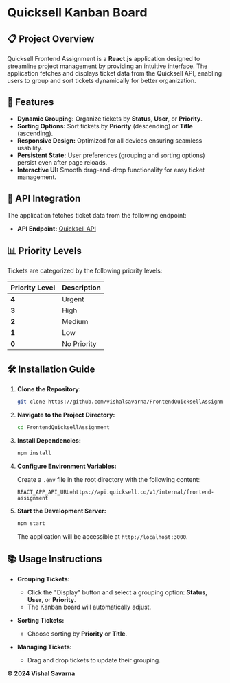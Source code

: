 
# Quicksell Kanban Board


## 📋 Project Overview

Quicksell Frontend Assignment is a **React.js** application designed to streamline project management by providing an intuitive interface. 
The application fetches and displays ticket data from the Quicksell API, enabling users to group and sort tickets dynamically for better organization.

## 🚀 Features

- **Dynamic Grouping:** Organize tickets by **Status**, **User**, or **Priority**.
- **Sorting Options:** Sort tickets by **Priority** (descending) or **Title** (ascending).
- **Responsive Design:** Optimized for all devices ensuring seamless usability.
- **Persistent State:** User preferences (grouping and sorting options) persist even after page reloads.
- **Interactive UI:** Smooth drag-and-drop functionality for easy ticket management.


## 🔗 API Integration

The application fetches ticket data from the following endpoint:

- **API Endpoint:** [Quicksell API](https://api.quicksell.co/v1/internal/frontend-assignment)

## 📊 Priority Levels

Tickets are categorized by the following priority levels:

| Priority Level | Description  |
| -------------- | ------------ |
| **4**          | Urgent       |
| **3**          | High         |
| **2**          | Medium       |
| **1**          | Low          |
| **0**          | No Priority  |


## 🛠 Installation Guide

1. **Clone the Repository:**

   ```bash
   git clone https://github.com/vishalsavarna/FrontendQuicksellAssignment.git
   ```

2. **Navigate to the Project Directory:**

   ```bash
   cd FrontendQuicksellAssignment
   ```

3. **Install Dependencies:**

   ```bash
   npm install
   ```

4. **Configure Environment Variables:**

   Create a `.env` file in the root directory with the following content:

   ```env
   REACT_APP_API_URL=https://api.quicksell.co/v1/internal/frontend-assignment
   ```

5. **Start the Development Server:**

   ```bash
   npm start
   ```

   The application will be accessible at `http://localhost:3000`.

## 📚 Usage Instructions

- **Grouping Tickets:**
  - Click the "Display" button and select a grouping option: **Status**, **User**, or **Priority**.
  - The Kanban board will automatically adjust.

- **Sorting Tickets:**
  - Choose sorting by **Priority** or **Title**.

- **Managing Tickets:**
  - Drag and drop tickets to update their grouping.





**© 2024 Vishal Savarna**
